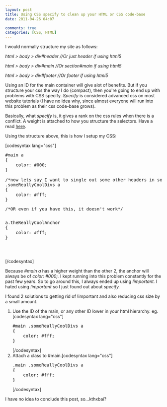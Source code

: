 ```yaml
---
layout: post
title: Using CSS specify to clean up your HTML or CSS code-base
date: 2011-04-26 04:07

comments: true
categories: [CSS, HTML]
---
```

I would normally structure my site as follows:

<em>html &gt; body &gt; div#header //Or just header if using html5</em>

<em>html &gt; body &gt; div#main //Or section#main if using html5</em>

<em>html &gt; body &gt; div#footer //Or footer if using html5</em>

Using an ID for the main container will give alot of benefits. But if you structure your css the way I do (compact), then you're going to end up with problems with CSS specify. <em>Specify </em>is considered advanced css on most website tutorials (I have no idea why, since almost everyone will run into this problem as their css code-base grows).

Basically, what <em>specify</em> is, it gives a rank on the css rules when there is a conflict. A weight is attached to how you structure the selectors. Have a read <a title="CSS specify" href="http://htmldog.com/guides/cssadvanced/specificity/">here</a>.

Using the structure above, this is how I setup my CSS:

[codesyntax lang="css"]
<pre>#main a
{
	color: #000;
}

/*now lets say I want to single out some other headers in some other div (located inside #main)*/
.someReallyCoolDivs a
{
	color: #fff;
}</pre>
<pre>/*OR even if you have this, it doesn't work*/</pre>
<pre>
<pre>a.theReallyCoolAnchor
{
	color: #fff;
}</pre>
</pre>
[/codesyntax]

Because <em>#main a</em> has a higher weight than the other 2, the anchor will always be of <em>color: #000;. </em>I kept running into this problem constantly for the past few years. So to go around this, I always ended up using <em>!important. </em>I hated using <em>!important </em>so I just found out about <em>specify.</em>

I found 2 solutions to getting rid of !important and also reducing css size by a small amount.
<ol>
	<li>Use the ID of the main, or any other ID lower in your html hierarchy. eg.[codesyntax lang="css"]
<pre>#main .someReallyCoolDivs a
{
	color: #fff;
}</pre>
[/codesyntax]</li>
	<li>Attach a class to #main.[codesyntax lang="css"]
<pre>.main .someReallyCoolDivs a
{
	color: #fff;
}</pre>
[/codesyntax]</li>
</ol>
I have no idea to conclude this post, so...kthxbai?
